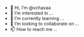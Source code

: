 - 👋 Hi, I’m @vchavaa
- 👀 I’m interested in ...
- 🌱 I’m currently learning ...
- 💞️ I’m looking to collaborate on ...
- 📫 How to reach me ...

<!---
vchavaa/vchavaa is a ✨ special ✨ repository because its `README.md` (this file) appears on your GitHub profile.
You can click the Preview link to take a look at your changes.
--->

